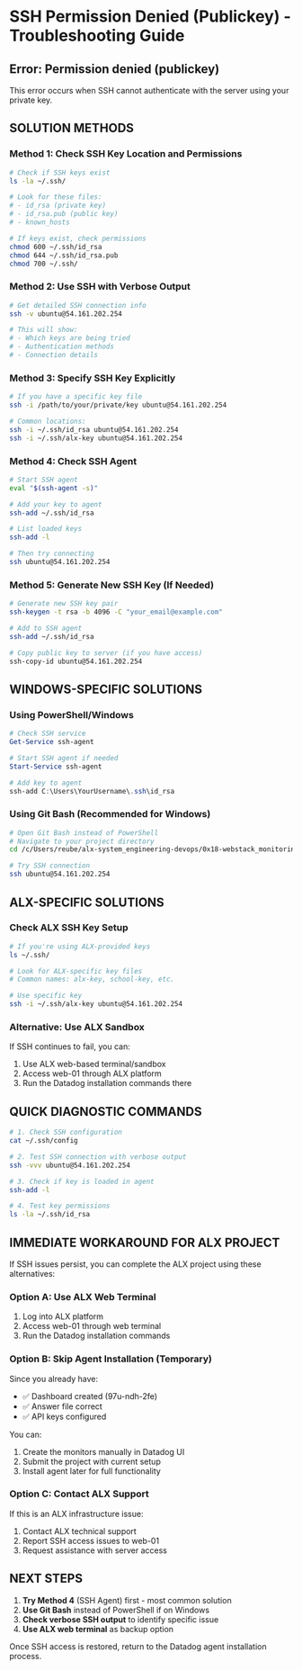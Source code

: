 # SSH Permission Denied (Publickey) - Troubleshooting Guide

## Error: Permission denied (publickey)
This error occurs when SSH cannot authenticate with the server using your private key.

## SOLUTION METHODS

### Method 1: Check SSH Key Location and Permissions
```bash
# Check if SSH keys exist
ls -la ~/.ssh/

# Look for these files:
# - id_rsa (private key)
# - id_rsa.pub (public key)
# - known_hosts

# If keys exist, check permissions
chmod 600 ~/.ssh/id_rsa
chmod 644 ~/.ssh/id_rsa.pub
chmod 700 ~/.ssh/
```

### Method 2: Use SSH with Verbose Output
```bash
# Get detailed SSH connection info
ssh -v ubuntu@54.161.202.254

# This will show:
# - Which keys are being tried
# - Authentication methods
# - Connection details
```

### Method 3: Specify SSH Key Explicitly
```bash
# If you have a specific key file
ssh -i /path/to/your/private/key ubuntu@54.161.202.254

# Common locations:
ssh -i ~/.ssh/id_rsa ubuntu@54.161.202.254
ssh -i ~/.ssh/alx-key ubuntu@54.161.202.254
```

### Method 4: Check SSH Agent
```bash
# Start SSH agent
eval "$(ssh-agent -s)"

# Add your key to agent
ssh-add ~/.ssh/id_rsa

# List loaded keys
ssh-add -l

# Then try connecting
ssh ubuntu@54.161.202.254
```

### Method 5: Generate New SSH Key (If Needed)
```bash
# Generate new SSH key pair
ssh-keygen -t rsa -b 4096 -C "your_email@example.com"

# Add to SSH agent
ssh-add ~/.ssh/id_rsa

# Copy public key to server (if you have access)
ssh-copy-id ubuntu@54.161.202.254
```

## WINDOWS-SPECIFIC SOLUTIONS

### Using PowerShell/Windows
```powershell
# Check SSH service
Get-Service ssh-agent

# Start SSH agent if needed
Start-Service ssh-agent

# Add key to agent
ssh-add C:\Users\YourUsername\.ssh\id_rsa
```

### Using Git Bash (Recommended for Windows)
```bash
# Open Git Bash instead of PowerShell
# Navigate to your project directory
cd /c/Users/reube/alx-system_engineering-devops/0x18-webstack_monitoring

# Try SSH connection
ssh ubuntu@54.161.202.254
```

## ALX-SPECIFIC SOLUTIONS

### Check ALX SSH Key Setup
```bash
# If you're using ALX-provided keys
ls ~/.ssh/

# Look for ALX-specific key files
# Common names: alx-key, school-key, etc.

# Use specific key
ssh -i ~/.ssh/alx-key ubuntu@54.161.202.254
```

### Alternative: Use ALX Sandbox
If SSH continues to fail, you can:
1. Use ALX web-based terminal/sandbox
2. Access web-01 through ALX platform
3. Run the Datadog installation commands there

## QUICK DIAGNOSTIC COMMANDS

```bash
# 1. Check SSH configuration
cat ~/.ssh/config

# 2. Test SSH connection with verbose output
ssh -vvv ubuntu@54.161.202.254

# 3. Check if key is loaded in agent
ssh-add -l

# 4. Test key permissions
ls -la ~/.ssh/id_rsa
```

## IMMEDIATE WORKAROUND FOR ALX PROJECT

If SSH issues persist, you can complete the ALX project using these alternatives:

### Option A: Use ALX Web Terminal
1. Log into ALX platform
2. Access web-01 through web terminal
3. Run the Datadog installation commands

### Option B: Skip Agent Installation (Temporary)
Since you already have:
- ✅ Dashboard created (97u-ndh-2fe)
- ✅ Answer file correct
- ✅ API keys configured

You can:
1. Create the monitors manually in Datadog UI
2. Submit the project with current setup
3. Install agent later for full functionality

### Option C: Contact ALX Support
If this is an ALX infrastructure issue:
1. Contact ALX technical support
2. Report SSH access issues to web-01
3. Request assistance with server access

## NEXT STEPS

1. **Try Method 4** (SSH Agent) first - most common solution
2. **Use Git Bash** instead of PowerShell if on Windows
3. **Check verbose SSH output** to identify specific issue
4. **Use ALX web terminal** as backup option

Once SSH access is restored, return to the Datadog agent installation process.
